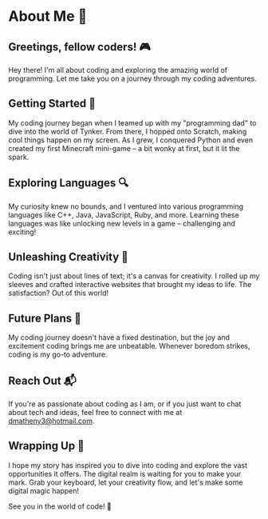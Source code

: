 # About Me 👾

## Greetings, fellow coders! 🎮

Hey there! I'm all about coding and exploring the amazing world of programming. Let me take you on a journey through my coding adventures.

## Getting Started 🌟

My coding journey began when I teamed up with my "programming dad" to dive into the world of Tynker. From there, I hopped onto Scratch, making cool things happen on my screen. As I grew, I conquered Python and even created my first Minecraft mini-game – a bit wonky at first, but it lit the spark.

## Exploring Languages 🔍

My curiosity knew no bounds, and I ventured into various programming languages like C++, Java, JavaScript, Ruby, and more. Learning these languages was like unlocking new levels in a game – challenging and exciting!

## Unleashing Creativity 🎨

Coding isn't just about lines of text; it's a canvas for creativity. I rolled up my sleeves and crafted interactive websites that brought my ideas to life. The satisfaction? Out of this world!

## Future Plans 🤖

My coding journey doesn't have a fixed destination, but the joy and excitement coding brings me are unbeatable. Whenever boredom strikes, coding is my go-to adventure.

## Reach Out 📬

If you're as passionate about coding as I am, or if you just want to chat about tech and ideas, feel free to connect with me at dmatheny3@hotmail.com.

## Wrapping Up 🎉

I hope my story has inspired you to dive into coding and explore the vast opportunities it offers. The digital realm is waiting for you to make your mark. Grab your keyboard, let your creativity flow, and let's make some digital magic happen!

See you in the world of code! 🚀
